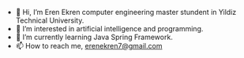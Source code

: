 - 👋 Hi, I’m Eren Ekren computer engineering master stundent in Yildiz Technical University.
- 👀 I’m interested in artificial intelligence and programming.
- 🌱 I’m currently learning Java Spring Framework.
- 📫 How to reach me, erenekren7@gmail.com


